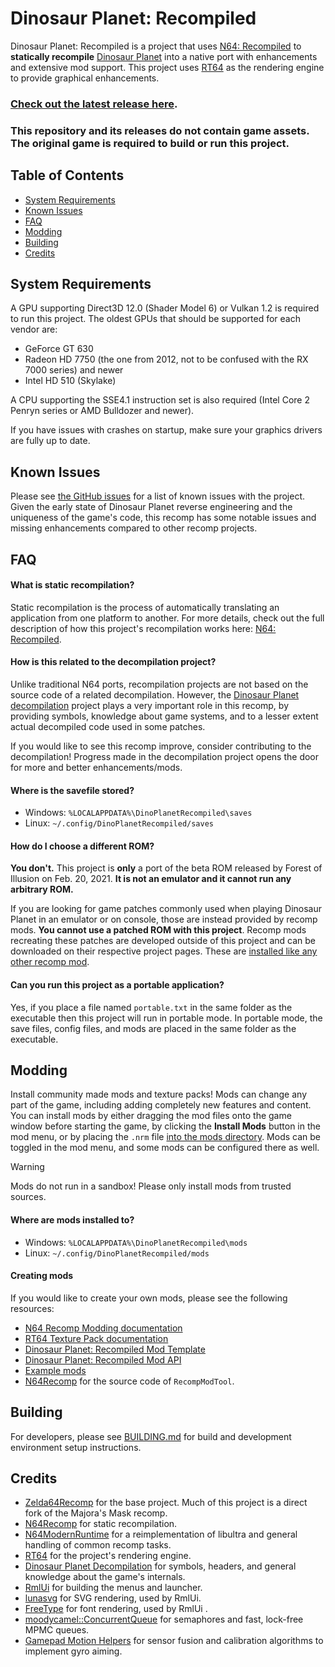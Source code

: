 # Dinosaur Planet: Recompiled
Dinosaur Planet: Recompiled is a project that uses [N64: Recompiled](https://github.com/Mr-Wiseguy/N64Recomp) to **statically recompile** [Dinosaur Planet](https://www.rarewiki.com/wiki/Dinosaur_Planet) into a native port with enhancements and extensive mod support. This project uses [RT64](https://github.com/rt64/rt64) as the rendering engine to provide graphical enhancements.

### [Check out the latest release here](https://github.com/Francessco121/dino-recomp/releases).

### **This repository and its releases do not contain game assets. The original game is required to build or run this project.**

## Table of Contents
* [System Requirements](#system-requirements)
* [Known Issues](#known-issues)
* [FAQ](#faq)
* [Modding](#modding)
* [Building](#building)
* [Credits](#credits)

## System Requirements
A GPU supporting Direct3D 12.0 (Shader Model 6) or Vulkan 1.2 is required to run this project. The oldest GPUs that should be supported for each vendor are:
* GeForce GT 630
* Radeon HD 7750 (the one from 2012, not to be confused with the RX 7000 series) and newer
* Intel HD 510 (Skylake)

A CPU supporting the SSE4.1 instruction set is also required (Intel Core 2 Penryn series or AMD Bulldozer and newer).

If you have issues with crashes on startup, make sure your graphics drivers are fully up to date. 

## Known Issues
Please see [the GitHub issues](https://github.com/Francessco121/dino-recomp/issues) for a list of known issues with the project. Given the early state of Dinosaur Planet reverse engineering and the uniqueness of the game's code, this recomp has some notable issues and missing enhancements compared to other recomp projects.

## FAQ

#### What is static recompilation?
Static recompilation is the process of automatically translating an application from one platform to another. For more details, check out the full description of how this project's recompilation works here: [N64: Recompiled](https://github.com/Mr-Wiseguy/N64Recomp).

#### How is this related to the decompilation project?
Unlike traditional N64 ports, recompilation projects are not based on the source code of a related decompilation. However, the [Dinosaur Planet decompilation](https://github.com/zestydevy/dinosaur-planet) project plays a very important role in this recomp, by providing symbols, knowledge about game systems, and to a lesser extent actual decompiled code used in some patches.

If you would like to see this recomp improve, consider contributing to the decompilation! Progress made in the decompilation project opens the door for more and better enhancements/mods.

#### Where is the savefile stored?
- Windows: `%LOCALAPPDATA%\DinoPlanetRecompiled\saves`
- Linux: `~/.config/DinoPlanetRecompiled/saves`

#### How do I choose a different ROM?
**You don't.** This project is **only** a port of the beta ROM released by Forest of Illusion on Feb. 20, 2021. **It is not an emulator and it cannot run any arbitrary ROM.**

If you are looking for game patches commonly used when playing Dinosaur Planet in an emulator or on console, those are instead provided by recomp mods. **You cannot use a patched ROM with this project**. Recomp mods recreating these patches are developed outside of this project and can be downloaded on their respective project pages. These are [installed like any other recomp mod](#modding).

#### Can you run this project as a portable application?
Yes, if you place a file named `portable.txt` in the same folder as the executable then this project will run in portable mode. In portable mode, the save files, config files, and mods are placed in the same folder as the executable.

## Modding
Install community made mods and texture packs! Mods can change any part of the game, including adding completely new features and content. You can install mods by either dragging the mod files onto the game window before starting the game, by clicking the **Install Mods** button in the mod menu, or by placing the `.nrm` file [into the mods directory](#where-are-mods-installed-to). Mods can be toggled in the mod menu, and some mods can be configured there as well.

> [!WARNING]
> Mods do not run in a sandbox! Please only install mods from trusted sources.

#### Where are mods installed to?
- Windows: `%LOCALAPPDATA%\DinoPlanetRecompiled\mods`
- Linux: `~/.config/DinoPlanetRecompiled/mods`

#### Creating mods
If you would like to create your own mods, please see the following resources:
- [N64 Recomp Modding documentation](https://hackmd.io/fMDiGEJ9TBSjomuZZOgzNg)
- [RT64 Texture Pack documentation](https://github.com/rt64/rt64/blob/main/TEXTURE-PACKS.md)
- [Dinosaur Planet: Recompiled Mod Template](https://github.com/Francessco121/dino-recomp-mod-template)
- [Dinosaur Planet: Recompiled Mod API](https://github.com/Francessco121/dino-recomp-mod-api)
- [Example mods](https://github.com/Francessco121/dino-recomp-mods)
- [N64Recomp](https://github.com/N64Recomp/N64Recomp) for the source code of `RecompModTool`.

## Building
For developers, please see [BUILDING.md](./BUILDING.md) for build and development environment setup instructions.

## Credits
* [Zelda64Recomp](https://github.com/Zelda64Recomp/Zelda64Recomp) for the base project. Much of this project is a direct fork of the Majora's Mask recomp.
* [N64Recomp](https://github.com/N64Recomp/N64Recomp) for static recompilation.
* [N64ModernRuntime](https://github.com/N64Recomp/N64ModernRuntime) for a reimplementation of libultra and general handling of common recomp tasks.
* [RT64](https://github.com/rt64/rt64) for the project's rendering engine.
* [Dinosaur Planet Decompilation](https://github.com/zestydevy/dinosaur-planet) for symbols, headers, and general knowledge about the game's internals.
* [RmlUi](https://github.com/mikke89/RmlUi) for building the menus and launcher.
* [lunasvg](https://github.com/sammycage/lunasvg) for SVG rendering, used by RmlUi.
* [FreeType](https://freetype.org/) for font rendering, used by RmlUi  .
* [moodycamel::ConcurrentQueue](https://github.com/cameron314/concurrentqueue) for semaphores and fast, lock-free MPMC queues.
* [Gamepad Motion Helpers](https://github.com/JibbSmart/GamepadMotionHelpers) for sensor fusion and calibration algorithms to implement gyro aiming.
